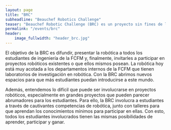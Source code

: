 ```yaml
---
layout: page
title: "BRC"
subheadline: "Beauchef Robotics Challenge"
teaser: "Beauchef Robotic Challenge (BRC) es un proyecto sin fines de lucro organizado por la Rama Estudiantil IEEE de la Universidad de Chile, Fablab U. Chile y la Comunidad de Robótica de la U. Chile, dentro de la Facultad de Ciencias e Ingeniería de la Universidad de Chile (FCFM). Este proyecto lleva la robótica a estudiantes de carreras afines a la ingeniería a través de cursos, seminarios, hackatones y, lo más importante, competencias."
permalink: "/events/brc"
header:
    image_fullwidth: "header_brc.jpg"
---
```




El objetivo de la BRC es difundir, presentar la robótica a todos los estudiantes de ingeniería de la FCFM y, finalmente, invitarles a participar en proyectos robóticos existentes o que ellos mismos posean. La robótica hoy está muy acotada a los departamentos internos de la FCFM que tienen laboratorios de investigación en robótica. Con la BRC abrimos nuevos espacios para que más estudiantes puedan introducirse a este mundo.

Además, entendemos lo difícil que puede ser involucrarse en proyectos robóticos, especialmente en grandes proyectos que pueden parecer abrumadores para los estudiantes. Para ello, la BRC involucra a estudiantes a través de cautivantes competencias de robótica, junto con talleres para que aprendan los conocimientos mínimos para participar en ellas. Con esto, todos los estudiantes involucrados tienen las mismas posibilidades de aprender, participar y ganar.

